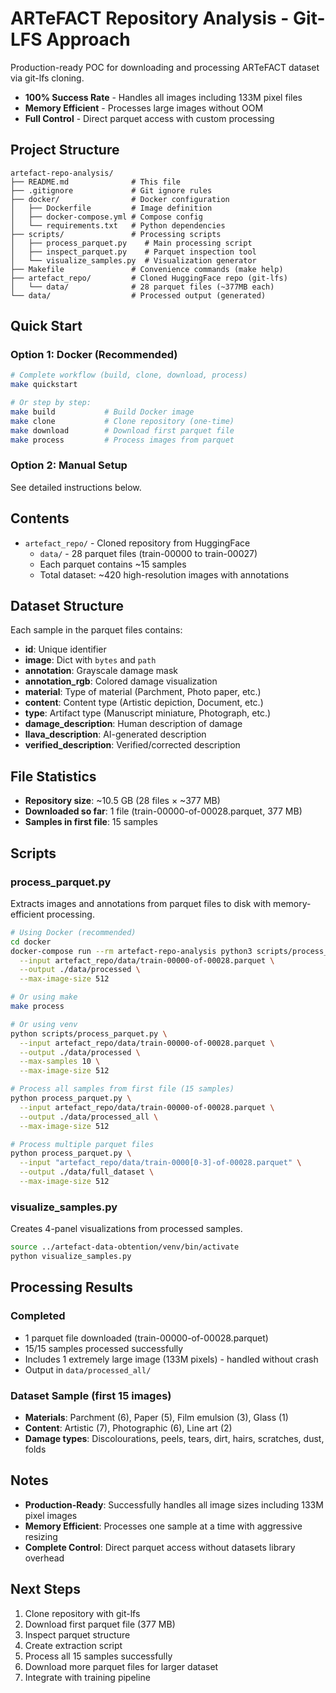 # ARTeFACT Repository Analysis - Git-LFS Approach

Production-ready POC for downloading and processing ARTeFACT dataset via git-lfs cloning.

- **100% Success Rate** - Handles all images including 133M pixel files  
- **Memory Efficient** - Processes large images without OOM  
- **Full Control** - Direct parquet access with custom processing

## Project Structure

```
artefact-repo-analysis/
├── README.md              # This file
├── .gitignore             # Git ignore rules
├── docker/                # Docker configuration
│   ├── Dockerfile         # Image definition
│   ├── docker-compose.yml # Compose config
│   └── requirements.txt   # Python dependencies
├── scripts/               # Processing scripts
│   ├── process_parquet.py    # Main processing script
│   ├── inspect_parquet.py    # Parquet inspection tool
│   └── visualize_samples.py  # Visualization generator
├── Makefile               # Convenience commands (make help)
├── artefact_repo/         # Cloned HuggingFace repo (git-lfs)
│   └── data/              # 28 parquet files (~377MB each)
└── data/                  # Processed output (generated)
```

## Quick Start

### Option 1: Docker (Recommended)

```bash
# Complete workflow (build, clone, download, process)
make quickstart

# Or step by step:
make build           # Build Docker image
make clone           # Clone repository (one-time)
make download        # Download first parquet file
make process         # Process images from parquet
```

### Option 2: Manual Setup

See detailed instructions below.

## Contents

- `artefact_repo/` - Cloned repository from HuggingFace
  - `data/` - 28 parquet files (train-00000 to train-00027)
  - Each parquet contains ~15 samples
  - Total dataset: ~420 high-resolution images with annotations

## Dataset Structure

Each sample in the parquet files contains:

- **id**: Unique identifier
- **image**: Dict with `bytes` and `path` 
- **annotation**: Grayscale damage mask
- **annotation_rgb**: Colored damage visualization  
- **material**: Type of material (Parchment, Photo paper, etc.)
- **content**: Content type (Artistic depiction, Document, etc.)
- **type**: Artifact type (Manuscript miniature, Photograph, etc.)
- **damage_description**: Human description of damage
- **llava_description**: AI-generated description
- **verified_description**: Verified/corrected description

## File Statistics

- **Repository size**: ~10.5 GB (28 files × ~377 MB)
- **Downloaded so far**: 1 file (train-00000-of-00028.parquet, 377 MB)
- **Samples in first file**: 15 samples

## Scripts

### process_parquet.py

Extracts images and annotations from parquet files to disk with memory-efficient processing.

```bash
# Using Docker (recommended)
cd docker
docker-compose run --rm artefact-repo-analysis python3 scripts/process_parquet.py \
  --input artefact_repo/data/train-00000-of-00028.parquet \
  --output ./data/processed \
  --max-image-size 512

# Or using make
make process

# Or using venv
python scripts/process_parquet.py \
  --input artefact_repo/data/train-00000-of-00028.parquet \
  --output ./data/processed \
  --max-samples 10 \
  --max-image-size 512

# Process all samples from first file (15 samples)
python process_parquet.py \
  --input artefact_repo/data/train-00000-of-00028.parquet \
  --output ./data/processed_all \
  --max-image-size 512

# Process multiple parquet files
python process_parquet.py \
  --input "artefact_repo/data/train-0000[0-3]-of-00028.parquet" \
  --output ./data/full_dataset \
  --max-image-size 512
```

### visualize_samples.py

Creates 4-panel visualizations from processed samples.

```bash
source ../artefact-data-obtention/venv/bin/activate
python visualize_samples.py
```

## Processing Results

### Completed
- 1 parquet file downloaded (train-00000-of-00028.parquet)
- 15/15 samples processed successfully
- Includes 1 extremely large image (133M pixels) - handled without crash
- Output in `data/processed_all/`

### Dataset Sample (first 15 images)
- **Materials**: Parchment (6), Paper (5), Film emulsion (3), Glass (1)
- **Content**: Artistic (7), Photographic (6), Line art (2)
- **Damage types**: Discolourations, peels, tears, dirt, hairs, scratches, dust, folds

## Notes

- **Production-Ready**: Successfully handles all image sizes including 133M pixel images  
- **Memory Efficient**: Processes one sample at a time with aggressive resizing  
- **Complete Control**: Direct parquet access without datasets library overhead  

## Next Steps

1. Clone repository with git-lfs
2. Download first parquet file (377 MB)
3. Inspect parquet structure
4. Create extraction script
5. Process all 15 samples successfully
6. Download more parquet files for larger dataset
7. Integrate with training pipeline
